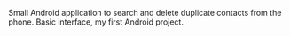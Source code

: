 Small Android application to search and delete duplicate contacts from the phone. Basic interface, my first Android project.
